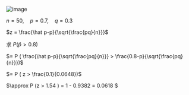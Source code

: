 ![image](https://github.com/user-attachments/assets/7e52c334-87c8-4a65-ad66-64d2109a9cc6)  

$n = 50,\quad p = 0.7,\quad q = 0.3$  

$z = \frac{\hat p-p}{\sqrt{\frac{pq}{n}}}$  

求 $P(\hat p >0.8)$  

$= P (  \frac{\hat p-p}{\sqrt{\frac{pq}{n}}} > \frac{0.8-p}{\sqrt{\frac{pq}{n}}})$

$= P ( z > \frac{0.1}{0.0648})$

$\approx P (z > 1.54 ) = 1 - 0.9382 = 0.0618 $
